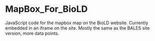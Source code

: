 # MapBox_For_BioLD
JavaScript code for the mapbox map on the BioLD website.  Currently embedded in an iframe on the site.  Mostly the same as the BALES site version, more data points.
